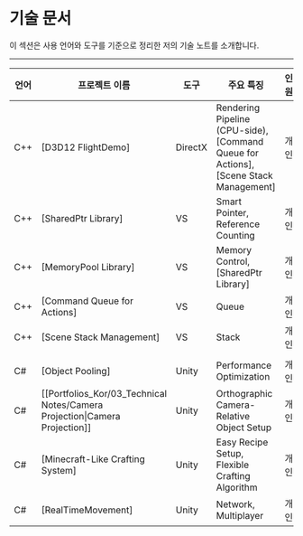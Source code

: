 # **기술 문서**

이 섹션은 사용 언어와 도구를 기준으로 정리한 저의 기술 노트를 소개합니다.

---

| **언어** | **프로젝트 이름**                                                                | **도구**  | **주요 특징**                                                                            | **인원** | **연도** |
| ------ | -------------------------------------------------------------------------- | ------- | ------------------------------------------------------------------------------------ | ------ | ------ |
| C++    | [D3D12 FlightDemo]                                                         | DirectX | Rendering Pipeline (CPU-side), [Command Queue for Actions], [Scene Stack Management] | 개인     | 2024   |
| C++    | [SharedPtr Library]                                                        | VS      | Smart Pointer, Reference Counting                                                    | 개인     | 2024   |
| C++    | [MemoryPool Library]                                                       | VS      | Memory Control, [SharedPtr Library]                                                  | 개인     | 2024   |
| C++    | [Command Queue for Actions]                                                | VS      | Queue                                                                                | 개인     | 2024   |
| C++    | [Scene Stack Management]                                                   | VS      | Stack                                                                                | 개인     | 2024   |
|        |                                                                            |         |                                                                                      |        |        |
| C#     | [Object Pooling]                                                           | Unity   | Performance Optimization                                                             | 개인     | 2023   |
| C#     | [[Portfolios_Kor/03_Technical Notes/Camera Projection\|Camera Projection]] | Unity   | Orthographic Camera-Relative Object Setup                                            | 개인     | 2023   |
| C#     | [Minecraft-Like Crafting System]                                           | Unity   | Easy Recipe Setup, Flexible Crafting Algorithm                                       | 개인     | 2023   |
| C#     | [RealTimeMovement]                                                         | Unity   | Network, Multiplayer                                                                 | 개인     | 2023   |
